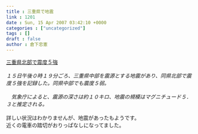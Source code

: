 ```yaml
---
title : 三重県で地震
link : 1201
date : Sun, 15 Apr 2007 03:42:10 +0000
categories : ["uncategorized"]
tags : []
draft : false
author : 倉下忠憲
---
```


<A HREF="http://www.asahi.com/national/update/0415/TKY200704150069.html" TARGET="_blank">三重県北部で震度５強</A><BR><BR><I>１５日午後０時１９分ごろ、三重県中部を震源とする地震があり、同県北部で震度５強を記録した。同県中部でも震度５弱。 <BR><BR>　気象庁によると、震源の深さは約１０キロ、地震の規模はマグニチュード５．３と推定される。 </I><BR><BR>詳しい状況はわかりませんが、地震があったもようです。<BR>近くの電車の踏切がおりっぱなしになってました。<br><br>

